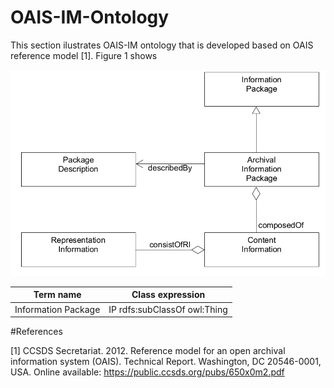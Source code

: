 # OAIS-IM-Ontology

This section ilustrates OAIS-IM ontology that is developed based on OAIS reference model [1]. Figure 1 shows


![Figure 1. A snapshot of OAIS IP ontology](/images/pds-label-uml-model.png)

|Term name           | Class expression               |
|--------------------|--------------------------------|
|Information Package | IP rdfs:subClassOf owl:Thing   | 

#References

[1] CCSDS Secretariat. 2012. Reference model for an open archival information system (OAIS). Technical Report. 
Washington, DC 20546-0001, USA. Online available: https://public.ccsds.org/pubs/650x0m2.pdf
